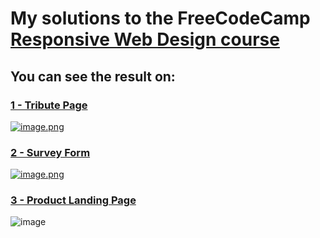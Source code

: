 # My solutions to the FreeCodeCamp [Responsive Web Design course](https://www.freecodecamp.org/learn/responsive-web-design/)
## You can see the result on:
### [1 - Tribute Page](https://codepen.io/igoracmelo/full/bGRdMae)
[![image.png](https://i.postimg.cc/1tYvsPYy/image.png)](https://codepen.io/igoracmelo/full/bGRdMae)

### [2 - Survey Form](https://codepen.io/igoracmelo/full/WNOvJJR)
[![image.png](https://i.postimg.cc/SQ2BRtLg/image.png)](https://codepen.io/igoracmelo/full/WNOvJJR)

### [3 - Product Landing Page](https://codepen.io/igoracmelo/full/eYRNraK)
![image](https://user-images.githubusercontent.com/85039990/133941760-4a64577d-faaf-4dce-83aa-0ac8d37093a4.png)
